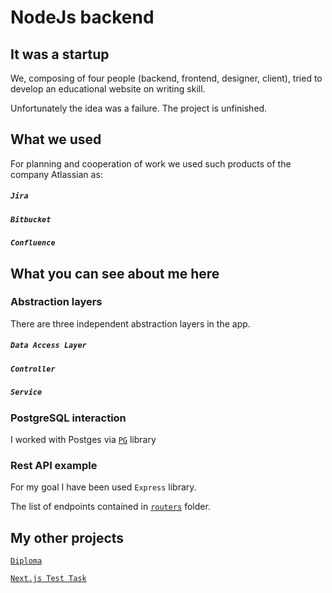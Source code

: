 # NodeJs backend 

## It was a startup

We, composing of four people (backend, frontend, designer, client), tried to develop an educational website on writing skill.

Unfortunately the idea was a failure. The project is unfinished.

## What we used

For planning and cooperation of work we used such products of the company Atlassian as:

##### `Jira`

##### `Bitbucket`

##### `Confluence`

## What you can see about me here

### Abstraction layers

There are three independent abstraction layers in the app.

##### `Data Access Layer`

##### `Controller`

##### `Service`

### PostgreSQL interaction

I worked with Postges via [`PG`](https://www.npmjs.com/package/pg "PG") library 

### Rest API example

For my goal I have been used `Express` library.

The list of endpoints contained in [`routers`](./app/routers) folder.

## My other projects

[`Diploma`](https://github.com/IvanSemin33/RPTDMS-UI)

[`Next.js Test Task`](https://github.com/mihalay123/test-task-twitch-search)
